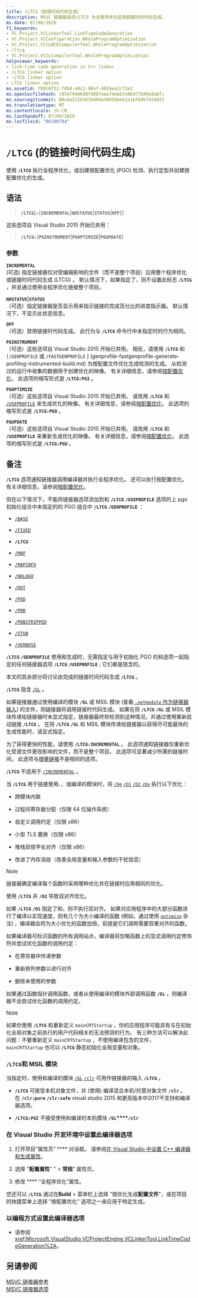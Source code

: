 ```yaml
---
title: /LTCG（链接时间代码生成）
description: MSVC 链接器选项/LTCG 为全程序优化启用链接时间代码生成。
ms.date: 07/08/2020
f1_keywords:
- VC.Project.VCLinkerTool.LinkTimeCodeGeneration
- VC.Project.VCConfiguration.WholeProgramOptimization
- VC.Project.VCCLWCECompilerTool.WholeProgramOptimization
- /ltcg
- VC.Project.VCCLCompilerTool.WholeProgramOptimization
helpviewer_keywords:
- link-time code generation in C++ linker
- /LTCG linker option
- -LTCG linker option
- LTCG linker option
ms.assetid: 788c6f52-fdb8-40c2-90af-4026ea2cf2e2
ms.openlocfilehash: c954794d6d0fd087eee74ebb7e86d77b89a9a8fc
ms.sourcegitcommit: 80c8a512b361bd84e38958beb1a1bf6db7434021
ms.translationtype: MT
ms.contentlocale: zh-CN
ms.lasthandoff: 07/09/2020
ms.locfileid: "86180794"
---
```

# <a name="ltcg-link-time-code-generation"></a>`/LTCG` (的链接时间代码生成) 

使用 **`/LTCG`** 执行全程序优化，或创建按配置优化 (PGO) 检测、执行定型并创建按配置优化的生成。

## <a name="syntax"></a>语法

> **`/LTCG`**[**`:`**{**`INCREMENTAL`**|**`NOSTATUS`**|**`STATUS`**|**`OFF`**}]

这些选项自 Visual Studio 2015 开始已弃用：

> **`/LTCG:`**{**`PGINSTRUMENT`**|**`PGOPTIMIZE`**|**`PGUPDATE`**}

### <a name="arguments"></a>参数

**`INCREMENTAL`**<br/>
 (可选) 指定链接器仅对受编辑影响的文件（而不是整个项目）应用整个程序优化或链接时间代码生成 (LTCG) 。 默认情况下，如果指定了，则不设置此标志 **`/LTCG`** ，并且通过使用全程序优化链接整个项目。

**`NOSTATUS`**&#124;**`STATUS`**<br/>
（可选）指定链接器是否显示用来指示链接的完成百分比的进度指示器。 默认情况下，不显示此状态信息。

**`OFF`**<br/>
（可选）禁用链接时代码生成。 此行为与 **`/LTCG`** 命令行中未指定时的行为相同。

**`PGINSTRUMENT`**<br/>
（可选）这些选项自 Visual Studio 2015 开始已弃用。 相反，请使用 **`/LTCG`** 和 `[/GENPROFILE` 或 `/FASTGENPROFILE` ] (genprofile-fastgenprofile-generate-profiling-instrumented-build.md) 为按配置文件优化生成检测的生成。 从检测过的运行中收集的数据用于创建优化的映像。 有关详细信息，请参阅[按配置优化](../profile-guided-optimizations.md)。 此选项的缩写形式是 **`/LTCG:PGI`** 。

**`PGOPTIMIZE`**<br/>
（可选）这些选项自 Visual Studio 2015 开始已弃用。 请改用 **`/LTCG`** 和 [`/USEPROFILE`](useprofile.md) 来生成优化的映像。 有关详细信息，请参阅[按配置优化](../profile-guided-optimizations.md)。 此选项的缩写形式是 **`/LTCG:PGO`** 。

**`PGUPDATE`**<br/>
（可选）这些选项自 Visual Studio 2015 开始已弃用。 请改用 **`/LTCG`** 和 **`/USEPROFILE`** 来重新生成优化的映像。 有关详细信息，请参阅[按配置优化](../profile-guided-optimizations.md)。 此选项的缩写形式是 **`/LTCG:PGU`** 。

## <a name="remarks"></a>备注

**`/LTCG`** 选项通知链接器调用编译器并执行全程序优化。 还可以执行按配置优化。 有关详细信息，请参阅[按配置优化](../profile-guided-optimizations.md)。

但在以下情况下，不能将链接器选项添加到和 **`/LTCG`** **`/USEPROFILE`** 选项的上 pgo 初始化组合中未指定的的 PGO 组合中 **`/LTCG`** **`/GENPROFILE`** ：

- [`/BASE`](base-base-address.md)

- [`/FIXED`](fixed-fixed-base-address.md)

- **`/LTCG`**

- [`/MAP`](map-generate-mapfile.md)

- [`/MAPINFO`](mapinfo-include-information-in-mapfile.md)

- [`/NOLOGO`](nologo-suppress-startup-banner-linker.md)

- [`/OUT`](out-output-file-name.md)

- [`/PGD`](pgd-specify-database-for-profile-guided-optimizations.md)

- [`/PDB`](pdb-use-program-database.md)

- [`/PDBSTRIPPED`](pdbstripped-strip-private-symbols.md)

- [`/STUB`](stub-ms-dos-stub-file-name.md)

- [`/VERBOSE`](verbose-print-progress-messages.md)

**`/LTCG`** **`/GENPROFILE`** 使用和生成时，无需指定与用于初始化 PGO 的和选项一起指定的任何链接器选项 **`/LTCG`** **`/USEPROFILE`** ; 它们都是隐含的。

本文的其余部分将讨论由完成的链接时间代码生成 **`/LTCG`** 。

**`/LTCG`** 隐含 [`/GL`](gl-whole-program-optimization.md) 。

如果链接器通过使用编译的模块 **`/GL`** 或 MSIL 模块 (查看[ `.netmodule` 作为链接器输入](netmodule-files-as-linker-input.md)) 的文件，则链接器将调用链接时代码生成。 如果在将 **`/LTCG`** **`/GL`** 或 MSIL 模块传递给链接器时未显式指定，链接器最终将检测到这种情况，并通过使用重新启动链接 **`/LTCG`** 。 在将 **`/LTCG`** **`/GL`** 和 MSIL 模块传递给链接器以获得尽可能最快的生成性能时，请显式指定。

为了获得更快的性能，请使用 **`/LTCG:INCREMENTAL`** 。 此选项通知链接器仅重新优化受源文件更改影响的文件，而不是整个项目。 此选项可显著减少所需的链接时间。 此选项与[增量链接](incremental-link-incrementally.md)不是相同的选项。

**`/LTCG`** 不适用于 [`/INCREMENTAL`](incremental-link-incrementally.md) 。

当 **`/LTCG`** 用于链接使用、、或编译的模块时，将 [`/Og`](og-global-optimizations.md) [`/O1`](o1-o2-minimize-size-maximize-speed.md) [`/O2`](o1-o2-minimize-size-maximize-speed.md) [`/Ox`](ox-full-optimization.md) 执行以下优化：

- 跨模块内联

- 过程间寄存器分配（仅限 64 位操作系统）

- 自定义调用约定（仅限 x86）

- 小型 TLS 置换（仅限 x86）

- 堆栈双倍字长对齐（仅限 x86）

- 改进了内存消歧（改善全局变量和输入参数的干扰信息）

> [!NOTE]
> 链接器确定编译每个函数时采用哪种优化并在链接时应用相同的优化。

使用 **`/LTCG`** 并 **`/O2`** 导致双对齐优化。

如果 **`/LTCG`** **`/O1`** 指定了和，则不执行双对齐。 如果对应用程序中的大部分函数进行了编译以实现速度，则有几个为大小编译的函数 (例如，通过使用 [`optimize`](../../preprocessor/optimize.md) 杂注) ，编译器会将为大小优化的函数加倍，前提是它们调用需要双重对齐的函数。

如果编译器可标识函数的所有调用站点，编译器将忽略函数上的显式调用约定修饰符并尝试优化函数的调用约定：

- 在寄存器中传递参数

- 重新排列参数以进行对齐

- 删除未使用的参数

如果通过函数指针调用函数，或者从使用编译的模块外部调用函数 **`/GL`** ，则编译器不会尝试优化函数的调用约定。

> [!NOTE]
> 如果你使用 **`/LTCG`** 和重新定义 `mainCRTStartup` ，你的应用程序可能具有与在初始化全局对象之前执行的用户代码相关的无法预测的行为。 有三种方法可以解决此问题：不要重新定义 `mainCRTStartup` ，不使用编译包含的文件， `mainCRTStartup` 也可以 **`/LTCG`** 静态初始化全局变量和对象。

### <a name="ltcg-and-msil-modules"></a>`/LTCG`和 MSIL 模块

当指定时，使用和编译的模块 [`/GL`](gl-whole-program-optimization.md) [`/clr`](clr-common-language-runtime-compilation.md) 可用作链接器的输入 **`/LTCG`** 。

- **`/LTCG`** 可接受本机对象文件，并 (使用) 编译混合本机/托管对象文件 **`/clr`** 。 在 **`/clr:pure`** **`/clr:safe`** visual studio 2015 和更高版本中2017不支持和编译器选项。

- **`/LTCG:PGI`** 不接受使用和编译的本机模块 **`/GL`****`/clr`**

### <a name="to-set-this-compiler-option-in-the-visual-studio-development-environment"></a>在 Visual Studio 开发环境中设置此编译器选项

1. 打开项目“属性页” **** 对话框。 请参阅[在 Visual Studio 中设置 C++ 编译器和生成属性](../working-with-project-properties.md)。

1. 选择 "**配置属性**" "  >  **常规**" 属性页。

1. 修改 **** “全程序优化”属性。

您还可以 **`/LTCG`** 通过在**Build**  >  菜单栏上选择 "按优化生成**配置文件**"，或在项目的快捷菜单上选择 "按配置优化" 选项之一来应用于特定生成。

### <a name="to-set-this-compiler-option-programmatically"></a>以编程方式设置此编译器选项

- 请参阅 <xref:Microsoft.VisualStudio.VCProjectEngine.VCLinkerTool.LinkTimeCodeGeneration%2A>。

## <a name="see-also"></a>另请参阅

[MSVC 链接器参考](linking.md)\
[MSVC 链接器选项](linker-options.md)
